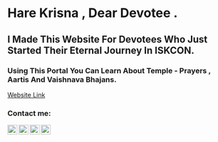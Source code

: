 # Hare Krisna , Dear Devotee .

## I Made This Website For Devotees Who Just Started Their Eternal Journey In ISKCON.

### Using This Portal You Can Learn About Temple - Prayers , Aartis And Vaishnava Bhajans.
 
[Website Link](https://imybh.github.io/Devotee-Handbook/html)

### Contact me:

[<img align="left" alt="linkedin.com/in/imybh/" width="22px" src="https://img.icons8.com/color/344/linkedin.png" />][LinkedIn]
[<img align="left" alt="twitter.com/imybh" width="22px" src="https://img.icons8.com/fluency/48/000000/twitter.png" />][twitter]
[<img align="left" alt="instagram.com/imybh" width="22px" src="https://img.icons8.com/fluency/48/000000/instagram-new.png" />][instagram]
[<img align="left" alt="instagram.com/imybh" width="22px" src="https://img.icons8.com/color-glass/344/github.png" />][Github]

[LinkedIn]: https://www.linkedin.com/in/imybh/
[twitter]: https://twitter.com/imybh
[instagram]: https://instagram.com/imybh
[Github]: https://github.com/imybh

